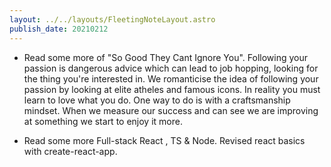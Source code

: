 ```yaml
---
layout: ../../layouts/FleetingNoteLayout.astro
publish_date: 20210212
---
```


- Read some more of "So Good They Cant Ignore You". Following your passion is dangerous advice which can lead to job hopping, looking for the thing you're interested in. We romanticise the idea of following your passion by looking at elite atheles and famous icons. In reality you must learn to love what you do. One way to do is with a craftsmanship mindset. When we measure our success and can see we are improving at something we start to enjoy it more.

- Read some more Full-stack React , TS & Node. Revised react basics with create-react-app.
